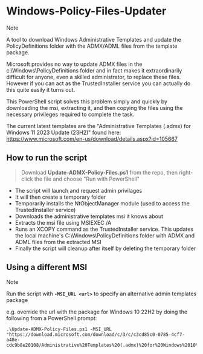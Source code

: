 # Windows-Policy-Files-Updater
> [!NOTE]
> A tool to download Windows Administrative Templates and update the PolicyDefinitions folder with the ADMX/ADML files from the template package.

Microsoft provides no way to update ADMX files in the c:\Windows\PolicyDefinitions folder and in fact makes it extraordinarily difficult for anyone, even a skilled administrator, to replace these files. However if you can act as the TrustedInstaller service you can actually do this quite easily it turns out.

This PowerShell script solves this problem simply and quickly by downloading the msi, extracting it, and then copying the files using the necessary privileges required to complete the task.

The current latest templates are the "Administrative Templates (.admx) for Windows 11 2023 Update (23H2)" found here: https://www.microsoft.com/en-us/download/details.aspx?id=105667

## How to run the script
> Download **Update-ADMX-Policy-Files.ps1** from the repo, then right-click the file and choose "Run with PowerShell"

- The script will launch and request admin privilages
- It will then create a temporary folder
- Temporarily installs the NtObjectManager module (used to access the TrustedInstaller service)
- Downloads the administrative templates msi it knows about
- Extracts the msi file using MSIEXEC /A
- Runs an XCOPY command as the TrustedInstaller service. This updates the local machine's C:\Windows\PolicyDefinitions folder with ADMX and ADML files from the extracted MSI
- Finally the script will cleanup after itself by deleting the temporary folder

## Using a different MSI
> [!NOTE]
> Run the script with **`-MSI_URL <url>`** to specify an alternative admin templates package

e.g. override the url with the package for Windows 10 22H2 by doing the following from a PowerShell prompt:

```
.\Update-ADMX-Policy-Files.ps1 -MSI_URL "https://download.microsoft.com/download/c/3/c/c3cd85c0-0785-4cf7-a48e-cdc9b8e20108/Administrative%20Templates%20(.admx)%20for%20Windows%2010%20October%202022%20Update.msi"
```
